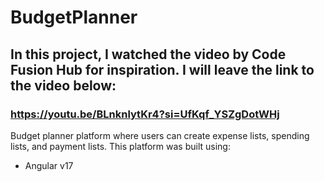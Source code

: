 # BudgetPlanner

## In this project, I watched the video by Code Fusion Hub for inspiration. I will leave the link to the video below:

### https://youtu.be/BLnknlytKr4?si=UfKqf_YSZgDotWHj

Budget planner platform where users can create expense lists, spending lists, and payment lists. This platform was built using:

- Angular v17
